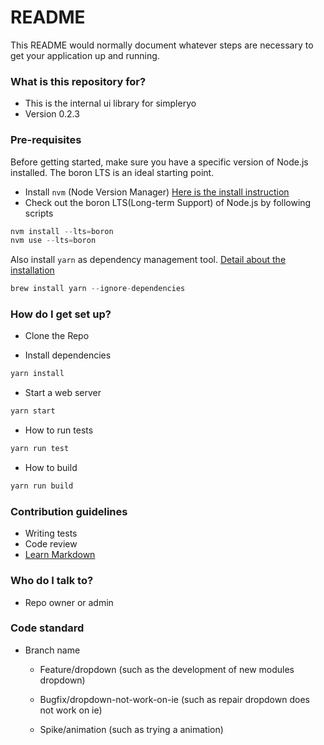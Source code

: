 # README #

This README would normally document whatever steps are necessary to get your application up and running.

### What is this repository for? ###

* This is the internal ui library for simpleryo
* Version 0.2.3

### Pre-requisites ###

Before getting started, make sure you have a specific version of Node.js installed. The boron LTS is an ideal starting point.

* Install `nvm` (Node Version Manager) [Here is the install instruction](https://github.com/creationix/nvm#installation)
* Check out the boron LTS(Long-term Support) of Node.js by following scripts

```javascript
nvm install --lts=boron
nvm use --lts=boron
```

Also install `yarn` as dependency management tool. [Detail about the installation](https://yarnpkg.com/en/docs/install)

```javascript
brew install yarn --ignore-dependencies
```

### How do I get set up? ###
* Clone the Repo

* Install dependencies
```javascript
yarn install
```

* Start a web server
```javascript
yarn start
```

* How to run tests
```javascript
yarn run test
```

* How to build
```javascript
yarn run build
```

### Contribution guidelines ###
* Writing tests
* Code review
* [Learn Markdown](https://guides.github.com/features/mastering-markdown/)

### Who do I talk to? ###

* Repo owner or admin

### Code standard ###

- Branch name
  - Feature/dropdown (such as the development of new modules dropdown)

  - Bugfix/dropdown-not-work-on-ie (such as repair dropdown does not work on ie)

  - Spike/animation (such as trying a animation)
